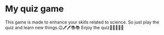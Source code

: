 # My quiz game
This game is made to enhance your skills related to science. So just play the quiz and learn new things.😉🖊🖊📚📚
Enjoy the quiz🤗🤜🏻🤛🏻
